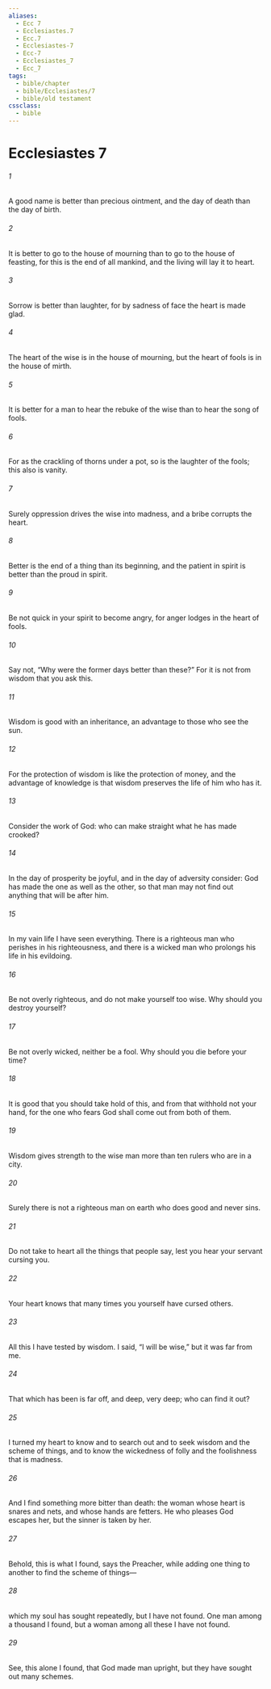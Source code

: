 ```yaml
---
aliases:
  - Ecc 7
  - Ecclesiastes.7
  - Ecc.7
  - Ecclesiastes-7
  - Ecc-7
  - Ecclesiastes_7
  - Ecc_7
tags:
  - bible/chapter
  - bible/Ecclesiastes/7
  - bible/old testament
cssclass:
  - bible
---
```


# Ecclesiastes 7

###### 1
A good name is better than precious ointment, and the day of death than the day of birth.
###### 2
It is better to go to the house of mourning than to go to the house of feasting, for this is the end of all mankind, and the living will lay it to heart.
###### 3
Sorrow is better than laughter, for by sadness of face the heart is made glad.
###### 4
The heart of the wise is in the house of mourning, but the heart of fools is in the house of mirth.
###### 5
It is better for a man to hear the rebuke of the wise than to hear the song of fools.
###### 6
For as the crackling of thorns under a pot, so is the laughter of the fools; this also is vanity.
###### 7
Surely oppression drives the wise into madness, and a bribe corrupts the heart.
###### 8
Better is the end of a thing than its beginning, and the patient in spirit is better than the proud in spirit.
###### 9
Be not quick in your spirit to become angry, for anger lodges in the heart of fools.
###### 10
Say not, “Why were the former days better than these?” For it is not from wisdom that you ask this.
###### 11
Wisdom is good with an inheritance, an advantage to those who see the sun.
###### 12
For the protection of wisdom is like the protection of money, and the advantage of knowledge is that wisdom preserves the life of him who has it.
###### 13
Consider the work of God: who can make straight what he has made crooked?
###### 14
In the day of prosperity be joyful, and in the day of adversity consider: God has made the one as well as the other, so that man may not find out anything that will be after him.
###### 15
In my vain life I have seen everything. There is a righteous man who perishes in his righteousness, and there is a wicked man who prolongs his life in his evildoing.
###### 16
Be not overly righteous, and do not make yourself too wise. Why should you destroy yourself?
###### 17
Be not overly wicked, neither be a fool. Why should you die before your time?
###### 18
It is good that you should take hold of this, and from that withhold not your hand, for the one who fears God shall come out from both of them.
###### 19
Wisdom gives strength to the wise man more than ten rulers who are in a city.
###### 20
Surely there is not a righteous man on earth who does good and never sins.
###### 21
Do not take to heart all the things that people say, lest you hear your servant cursing you.
###### 22
Your heart knows that many times you yourself have cursed others.
###### 23
All this I have tested by wisdom. I said, “I will be wise,” but it was far from me.
###### 24
That which has been is far off, and deep, very deep; who can find it out?
###### 25
I turned my heart to know and to search out and to seek wisdom and the scheme of things, and to know the wickedness of folly and the foolishness that is madness.
###### 26
And I find something more bitter than death: the woman whose heart is snares and nets, and whose hands are fetters. He who pleases God escapes her, but the sinner is taken by her.
###### 27
Behold, this is what I found, says the Preacher, while adding one thing to another to find the scheme of things—
###### 28
which my soul has sought repeatedly, but I have not found. One man among a thousand I found, but a woman among all these I have not found.
###### 29
See, this alone I found, that God made man upright, but they have sought out many schemes.


